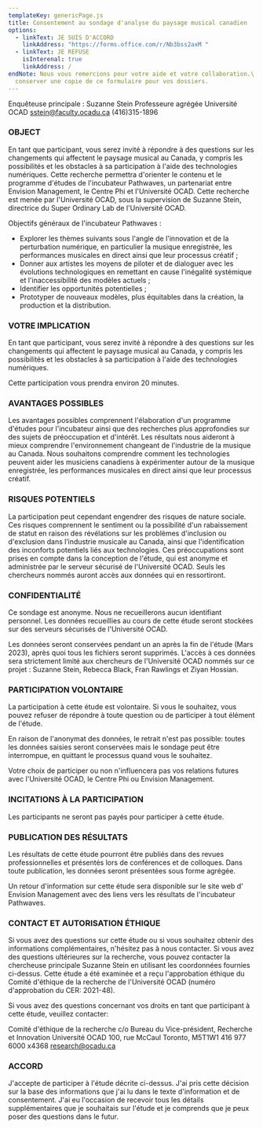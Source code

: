 ```yaml
---
templateKey: genericPage.js
title: Consentement au sondage d'analyse du paysage musical canadien
options:
  - linkText: JE SUIS D'ACCORD
    linkAddress: "https://forms.office.com/r/Nb3bss2axM "
  - linkText: JE REFUSE
    isInterenal: true
    linkAddress: /
endNote: Nous vous remercions pour votre aide et votre collaboration.\ Veuillez
  conserver une copie de ce formulaire pour vos dossiers.
---
```

Enquêteuse principale :
Suzanne Stein
Professeure agrégée
Université OCAD
sstein@faculty.ocadu.ca
(416)315-1896

### OBJECT

En tant que participant, vous serez invité à répondre à des questions sur les changements qui affectent le paysage musical au Canada, y compris les possibilités et les obstacles à sa participation à l'aide des technologies numériques. Cette recherche permettra d'orienter le contenu et le programme d'études de l'incubateur Pathwaves, un partenariat entre Envision Management, le Centre Phi et l'Université OCAD. Cette recherche est menée par l'Université OCAD, sous la supervision de Suzanne Stein, directrice du Super Ordinary Lab de l'Université OCAD.

Objectifs généraux de l'incubateur Pathwaves :

* Explorer les thèmes suivants sous l'angle de l'innovation et de la perturbation numérique, en particulier la musique enregistrée, les performances musicales en direct ainsi que leur processus créatif ;
* Donner aux artistes les moyens de piloter et de dialoguer avec les évolutions technologiques en remettant en cause l'inégalité systémique et l'inaccessibilité des modèles actuels ;
* Identifier les opportunités potentielles ;
* Prototyper de nouveaux modèles, plus équitables dans la création, la production et la distribution.

### VOTRE IMPLICATION

En tant que participant, vous serez invité à répondre à des questions sur les changements qui affectent le paysage musical au Canada, y compris les possibilités et les obstacles à sa participation à l'aide des technologies numériques.

Cette participation vous prendra environ 20 minutes.

### AVANTAGES POSSIBLES

Les avantages possibles comprennent l'élaboration d'un programme d'études pour l'incubateur ainsi que des recherches plus approfondies sur des sujets de préoccupation et d'intérêt. Les résultats nous aideront à mieux comprendre l'environnement changeant de l'industrie de la musique au Canada. Nous souhaitons comprendre comment les technologies peuvent aider les musiciens canadiens à expérimenter autour de la musique enregistrée, les performances musicales en direct ainsi que leur processus créatif.

### RISQUES POTENTIELS

La participation peut cependant engendrer des risques de nature sociale. Ces risques comprennent le sentiment ou la possibilité d'un rabaissement de statut en raison des révélations sur les problèmes d'inclusion ou d'exclusion dans l’industrie musicale au Canada, ainsi que l'identification des inconforts potentiels liés aux technologies. Ces préoccupations sont prises en compte dans la conception de l'étude, qui est anonyme et administrée par le serveur sécurisé de l'Université OCAD. Seuls les chercheurs nommés auront accès aux données qui en ressortiront.

### CONFIDENTIALITÉ

Ce sondage est anonyme. Nous ne recueillerons aucun identifiant personnel.
Les données recueillies au cours de cette étude seront stockées sur des serveurs sécurisés de l'Université OCAD.

Les données seront conservées pendant un an après la fin de l'étude (Mars 2023), après quoi tous les fichiers seront supprimés. L'accès à ces données sera strictement limité aux chercheurs de l'Université OCAD nommés sur ce projet : Suzanne Stein, Rebecca Black, Fran Rawlings et Ziyan Hossian.

### PARTICIPATION VOLONTAIRE

La participation à cette étude est volontaire. Si vous le souhaitez, vous pouvez refuser de répondre à toute question ou de participer à tout élément de l'étude.

En raison de l'anonymat des données, le retrait n'est pas possible: toutes les données saisies seront conservées mais le sondage peut être interrompue, en quittant le processus quand vous le souhaitez.

Votre choix de participer ou non n'influencera pas vos relations futures avec l'Université OCAD, le Centre Phi ou Envision Management.

### INCITATIONS À LA PARTICIPATION

Les participants ne seront pas payés pour participer à cette étude.

### PUBLICATION DES RÉSULTATS

Les résultats de cette étude pourront être publiés dans des revues professionnelles et présentés lors de conférences et de colloques. Dans toute publication, les données seront présentées sous forme agrégée.

Un retour d'information sur cette étude sera disponible sur le site web d' Envision Management avec des liens vers les résultats de l'incubateur Pathwaves.

### CONTACT ET AUTORISATION ÉTHIQUE

Si vous avez des questions sur cette étude ou si vous souhaitez obtenir des informations complémentaires, n'hésitez pas à nous contacter. Si vous avez des questions ultérieures sur la recherche, vous pouvez contacter la chercheuse principale Suzanne Stein en utilisant les coordonnées fournies ci-dessus. Cette étude a été examinée et a reçu l'approbation éthique du Comité d'éthique de la recherche de l'Université OCAD (numéro d'approbation du CER: 2021-48).

Si vous avez des questions concernant vos droits en tant que participant à cette étude, veuillez contacter:

Comité d'éthique de la recherche c/o Bureau du Vice-président, Recherche et Innovation
Université OCAD
100, rue McCaul
Toronto, M5T1W1
416 977 6000 x4368
research@ocadu.ca

### ACCORD

J'accepte de participer à l'étude décrite ci-dessus. J'ai pris cette décision sur la base des informations que j'ai lu dans le texte d'information et de consentement.  J'ai eu l'occasion de recevoir tous les détails supplémentaires que je souhaitais sur l'étude et je comprends que je peux poser des questions dans le futur.
